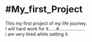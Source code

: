 # #My_first_Project
This my first project of my life journey.
<br>
I will hard work for it......#....................
<br>
i am very tired while setting it.
